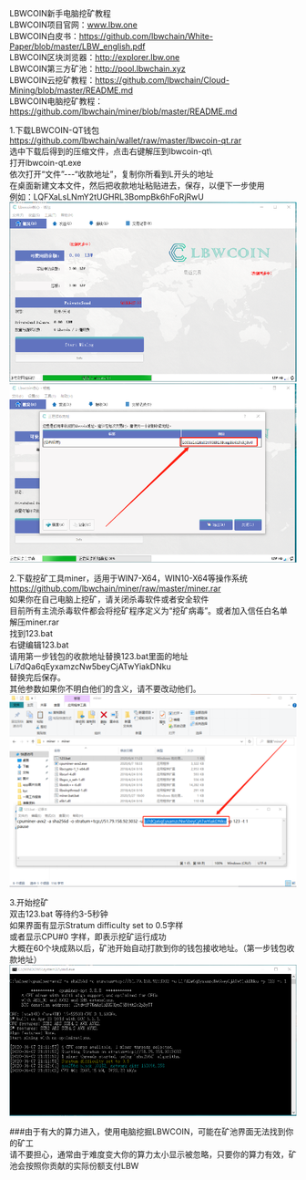 LBWCOIN新手电脑挖矿教程  
LBWCOIN项目官网：www.lbw.one  
LBWCOIN白皮书：https://github.com/lbwchain/White-Paper/blob/master/LBW_english.pdf  
LBWCOIN区块浏览器：http://explorer.lbw.one  
LBWCOIN第三方矿池：http://pool.lbwchain.xyz  
LBWCOIN云挖矿教程：https://github.com/lbwchain/Cloud-Mining/blob/master/README.md  
LBWCOIN电脑挖矿教程：https://github.com/lbwchain/miner/blob/master/README.md  
  
1.下载LBWCOIN-QT钱包  
https://github.com/lbwchain/wallet/raw/master/lbwcoin-qt.rar  
选中下载后得到的压缩文件，点击右键解压到lbwcoin-qt\  
打开lbwcoin-qt.exe  
依次打开“文件”---“收款地址”，复制你所看到L开头的地址  
在桌面新建文本文件，然后把收款地址粘贴进去，保存，以便下一步使用  
例如：LQFXaLsLNmY2tUGHRL3BompBk6hFoRjRwU  
![Image](https://github.com/lbwchain/miner/blob/master/wallet-1.png)  
![Image](https://github.com/lbwchain/miner/blob/master/wallet-2.png)  
  
2.下载挖矿工具miner，适用于WIN7-X64，WIN10-X64等操作系统  
https://github.com/lbwchain/miner/raw/master/miner.rar  
如果你在自己电脑上挖矿，请关闭杀毒软件或者安全软件  
目前所有主流杀毒软件都会将挖矿程序定义为“挖矿病毒”。或者加入信任白名单  
解压miner.rar  
找到123.bat  
右键编辑123.bat  
请用第一步钱包的收款地址替换123.bat里面的地址  
Li7dQa6qEyxamzcNw5beyCjATwYiakDNku  
替换完后保存。  
其他参数如果你不明白他们的含义，请不要改动他们。  
![Image](https://github.com/lbwchain/miner/blob/master/minerlbw684.png)  
  
3.开始挖矿  
双击123.bat 等待约3-5秒钟  
如果界面有显示Stratum difficulty set to 0.5字样  
或者显示CPU#0 字样，即表示挖矿运行成功  
大概在60个块成熟以后，矿池开始自动打款到你的钱包接收地址。（第一步钱包收款地址）  
![Image](https://github.com/lbwchain/miner/blob/master/miner_status.png)  


###由于有大的算力进入，使用电脑挖掘LBWCOIN，可能在矿池界面无法找到你的矿工  
请不要担心，通常由于难度变大你的算力太小显示被忽略，只要你的算力有效，矿池会按照你贡献的实际份额支付LBW
